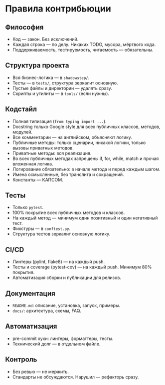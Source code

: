 # Правила контрибьюции

## Философия
- Код — закон. Без исключений.
- Каждая строка — по делу. Никаких TODO, мусора, мёртвого кода.
- Поддерживаемость, тестируемость, читаемость — обязательны.

## Структура проекта
- Вся бизнес-логика — в `shadowstep/`.
- Тесты — в `tests/`, структура зеркалит основную.
- Пустые файлы и директории — удалять сразу.
- Скрипты и утилиты — в `tools/` (если нужны).

## Кодстайл
- Полная типизация (`from typing import ...`).
- Docstring только Google style для всех публичных классов, методов, модулей.
- Все комментарии — на английском, объясняют логику.
- Публичные методы: только сценарии, никакой логики, только вызовы приватных методов.
- Приватные методы: вся реализация.
- Во всех публичных методах запрещены if, for, while, match и прочая вложенная логика.
- Логирование обязательно: в начале метода и перед каждым шагом.
- Имена осмысленные, без транслита и сокращений.
- Константы — КАПСОМ.

## Тесты
- Только `pytest`.
- 100% покрытие всех публичных методов и классов.
- На каждый метод — минимум один позитивный и один негативный тест.
- Фикстуры — в `conftest.py`.
- Структура тестов зеркалит основную логику.

## CI/CD
- Линтеры (pylint, flake8) — на каждый push.
- Тесты и coverage (pytest-cov) — на каждый push. Минимум 80% покрытия.
- Автоматизация сборки и публикации для релизов.

## Документация
- `README.md`: описание, установка, запуск, примеры.
- `docs/`: архитектура, схемы, FAQ.

## Автоматизация
- pre-commit хуки: линтеры, форматтеры, тесты.
- Технический долг — в отдельном файле.

## Контроль
- Без ревью — не мержить.
- Стандарты не обсуждаются. Нарушил — рефакторь сразу. 
